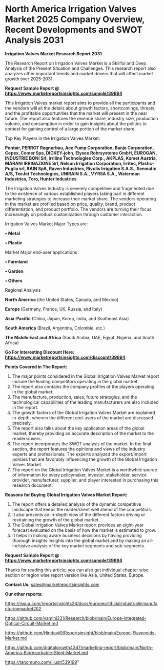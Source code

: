 # North America Irrigation Valves Market 2025 Company Overview, Recent Developments and SWOT Analysis 2031

<strong>Irrigation Valves Market Research Report 2031</strong>

The Research Report on Irrigation Valves Market is a Skillful and Deep Analysis of the Present Situation and Challenges. This research report also analyzes other important trends and market drivers that will affect market growth over 2025-2031.

<strong>Request Sample Report @ <a href=https://www.marketreportsinsights.com/sample/39894>https://www.marketreportsinsights.com/sample/39894</a></strong>

This Irrigation Valves market report aims to provide all the participants and the vendors will all the details about growth factors, shortcomings, threats, and the profitable opportunities that the market will present in the near future. The report also features the revenue share, industry size, production volume, and consumption in order to gain insights about the politics to contest for gaining control of a large portion of the market share.

Top Key Players in the Irrigation Valves Market:

<strong>Pentair, PERROT Regnerbau, Ace Pump Corporation, Banjo Corporation, Cepex, Comer Spa, DICKEY-john, Elysee Rohrsysteme GmbH, EUROGAN, INDUSTRIE BONI Srl, Irriline Technologies Corp., AKPLAS, Komet Austria, MARANI IRRIGAZIONE Srl, Nelson Irrigation Corporation, Irritec, Plastic-Puglia srl, RAIN SpA, Raven Industries, Rivulis Irrigation S.A.S., Senmatic A/S, TeeJet Technologies, UNIRAIN S.A., VYRSA S.A., Waterman Industries, Toro, Hunter Industries</strong>

The Irrigation Valves Industry is severely competitive and fragmented due to the existence of various established players taking part in different marketing strategies to increase their market share. The vendors operating in the market are profiled based on price, quality, brand, product differentiation, and product portfolio. The vendors are turning their focus increasingly on product customization through customer interaction.

Irrigation Valves Market Major Types are:

<strong>•  Metal

•  Plastic</strong>

Market Major end-user applications :

<strong>•  Farmland

•  Garden

•  Others</strong>

Regional Analysis

</u><strong><b>North America</b></strong> (the United States, Canada, and Mexico)

<strong><b>Europe </b></strong>(Germany, France, UK, Russia, and Italy)

<strong><b>Asia-Pacific</b></strong> (China, Japan, Korea, India, and Southeast Asia)

<strong><b>South America</b></strong> (Brazil, Argentina, Colombia, etc.)

<strong><b>The Middle East and Africa</b></strong> (Saudi Arabia, UAE, Egypt, Nigeria, and South Africa)

<strong>Go For Interesting Discount Here: <a href=https://www.marketreportsinsights.com/discount/39894>https://www.marketreportsinsights.com/discount/39894</a></strong>

<strong>Points Covered in The Report:</strong>
<ol>
  <li>The major points considered in the Global Irrigation Valves Market report include the leading competitors operating in the global market.</li>
  <li>The report also contains the company profiles of the players operating in the global market.</li>
  <li>The manufacture, production, sales, future strategies, and the technological capabilities of the leading manufacturers are also included in the report.</li>
  <li>The growth factors of the Global Irrigation Valves Market are explained in-depth, wherein the different end-users of the market are discussed precisely.</li>
  <li>The report also talks about the key application areas of the global market, thereby providing an accurate description of the market to the readers/users.</li>
  <li>The report incorporates the SWOT analysis of the market. In the final section, the report features the opinions and views of the industry experts and professionals. The experts analyzed the export/import policies that are favorably influencing the growth of the Global Irrigation Valves Market.</li>
  <li>The report on the Global Irrigation Valves Market is a worthwhile source of information for every policymaker, investor, stakeholder, service provider, manufacturer, supplier, and player interested in purchasing this research document.</li>
</ol>
<strong>Reasons for Buying Global Irrigation Valves Market Report:</strong>

<ol>
  <li>The report offers a detailed analysis of the dynamic competitive landscape that keeps the reader/client well ahead of the competitors.</li>
  <li>It also presents an in-depth view of the different factors driving or restraining the growth of the global market.</li>
  <li>The Global Irrigation Valves Market report provides an eight-year forecast evaluated on the basis of how the market is estimated to grow.</li>
  <li>It helps in making aware business decisions by having providing thorough insights insights into the global market and by making an all-inclusive analysis of the key market segments and sub-segments.</li>
</ol>
<strong>Request Sample Report @ <a href=https://www.marketreportsinsights.com/sample/39894>https://www.marketreportsinsights.com/sample/39894</a></strong>


Thanks for reading this article; you can also get individual chapter wise section or region wise report version like Asia, United States, Europe.

<strong>Contact Us:</strong>
sales@marketreportsinsights.com

<strong>Our other reports:</strong>

<a href=https://issuu.com/reportsinsights24/docs/europeartificialindustrialinmanufacturingmarket202>https://issuu.com/reportsinsights24/docs/europeartificialindustrialinmanufacturingmarket202</a>

<a href=https://github.com/yamini231/Research/blob/main/Europe-Integrated-Optical-Circuit-Market.md>https://github.com/yamini231/Research/blob/main/Europe-Integrated-Optical-Circuit-Market.md</a>

<a href=https://github.com/Hindavii9/Reportsinsight/blob/main/Europe-Flavonoids-Market.md>https://github.com/Hindavii9/Reportsinsight/blob/main/Europe-Flavonoids-Market.md</a>

<a href=https://github.com/digitalgrowth4347/marketing-report/blob/main/North-America-Bioresorbable-Stent-Market.md>https://github.com/digitalgrowth4347/marketing-report/blob/main/North-America-Bioresorbable-Stent-Market.md</a>

<a href=https://tanomuno.com/illust/539199>https://tanomuno.com/illust/539199</a>"
